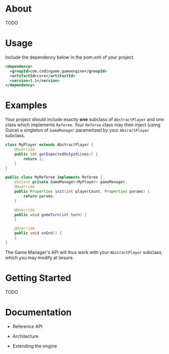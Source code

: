 # About

TODO

# Usage

Include the dependency below in the pom.xml of your project.
```xml
<dependency>
  <groupId>com.codingame.gameengine</groupId>
  <artifactId>core</artifactId>
  <version>1.1</version>
</dependency>
```


# Examples

Your project should include exactly **one** subclass of `AbstractPlayer` and one class which implements `Referee`.
Your `Referee` class may then inject (using Guice) a singleton of `GameManager` parametized by your `AbsractPlayer` subclass.

```java
class MyPlayer extends AbstractPlayer {
    @Override
    public int getExpectedOutputLines() {
        return 1;
    }
}

public class MyReferee implements Referee {
    @Inject private GameManager<MyPlayer> gameManager;
    @Override
    public Properties init(int playerCount, Properties params) {
        return params;
    }

    @Override
    public void gameTurn(int turn) {
    }

    @Override
    public void onEnd() {
    }
}
```
The Game Manager's API will thus work with your `AbstractPlayer` subclass, which you may modify at leisure.

# Getting Started

TODO

# Documentation

- Reference API

- Architecture

- Extending the engine
